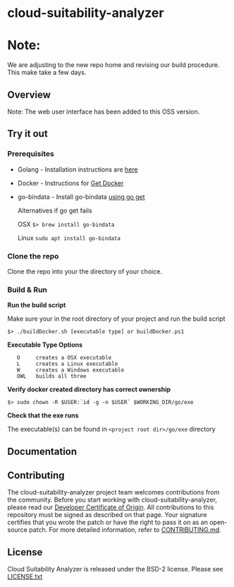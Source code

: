 # cloud-suitability-analyzer

# Note:
We are adjusting to the new repo home and revising our build procedure. This make take a few days.

## Overview
Note: The web user interface has been added to this OSS version.


## Try it out

### Prerequisites

* Golang - Installation instructions are [here](https://golang.org/doc/install)
* Docker - Instructions for [Get Docker](https://docs.docker.com/get-docker/)
* go-bindata - Install go-bindata [using go get](https://github.com/jteeuwen/go-bindata) 

  Alternatives if go get fails
  
  OSX  ```$> brew install go-bindata``` 
  
  Linux ```sudo apt install go-bindata```

### Clone the repo

Clone the repo into your the directory of your choice.


### Build & Run

**Run the build script**

Make sure your in the root directory of your project and run the build script
```
$> ./buildDocker.sh [executable type] or buildDocker.ps1
```

**Executable Type Options**
```
   O     creates a OSX executable
   L     creates a Linux executable
   W     creates a Windows executable
   OWL   builds all three
```

**Verify docker created directory has correct ownership**
```
$> sudo chown -R $USER:`id -g -n $USER` $WORKING_DIR/go/exe
```

**Check that the exe runs**

The executable(s) can be found in  `<project root dir>/go/exe` directory

## Documentation

## Contributing

The cloud-suitability-analyzer project team welcomes contributions from the community. Before you start working with cloud-suitability-analyzer, please
read our [Developer Certificate of Origin](https://cla.vmware.com/dco). All contributions to this repository must be
signed as described on that page. Your signature certifies that you wrote the patch or have the right to pass it on
as an open-source patch. For more detailed information, refer to [CONTRIBUTING.md](CONTRIBUTING.md).

## License

Cloud Suitability Analyzer is released under the BSD-2 license. Please see [LICENSE.txt](https://github.com/vmware-samples/cloud-suitability-analyzer/blob/master/LICENSE.txt)
